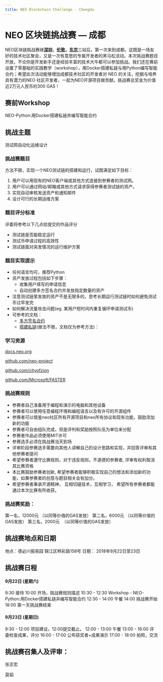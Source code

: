 ```yaml
---
title: NEO Blockchain Challenge - Chengdu
---
```


# NEO 区块链挑战赛  —  成都

NEO区块链挑战赛继[**深圳**](http://www.huodongxing.com/event/4441419074800)，[**伦敦**](https://neo.org/event/details/26)**，**[**东京**](https://neo.org/event/details/35)三站后，第一次来到成都。这既是一场友好的技术社区聚会，又是一次有意思的专属开发者的黑马松活动。本次挑战赛题目开放，不论你是开发新手还是经验丰富的技术大牛都可以参加挑战。我们还在赛前设置了零基础的实践教学（workshop），用Docker搭建私链与用Python编写智能合约；希望此次活动能够增加成都技术社区的开发者对 NEO 的关注，挖掘与培养具有潜力的NEO 社区开发者，一起为NEO开源项目做贡献。挑战赛总奖金为价值近2万元人民币的300 GAS！

## 赛前Workshop 

NEO-Python:用Docker搭建私链并编写智能合约

## 挑战主题

测试网自动化运维设计

### 挑战赛题目

方法不限，实现一个NEO测试链的搭建和运行，试图满足如下目标：

1. 用户可以用现有的NEO客户端或其他方式连接到参赛者的测试网。
2. 用户可以通过网站/邮箱或其他方式请求获得参赛者测试链的资产。
3. 实现自动审核发送资产和通知邮件
4. 设计可行的长期运维方案

### 题目评分标准

评委将参考以下几点给提交的作品评分

- 测试链是否能稳定运行
- 测试币申请过程的高效性
- 测试链面对突发情况的运行维护方案

### 题目实现提示

- 任何语言均可，推荐Python
- 资产发放过程包括如下步骤：
  - 收集用户填写的申请信息
  - 自动创建多方签名合约并发放指定数量的资产
- 注意测试链里发放的资产不是无限多的，思考长期运行测试链时如何避免测试币过早发完
- 如何解决流量攻击问题(eg. 某用户短时间内重复循环申请测试币)
- 可参考的文档： 
  - [多方签名合约](http://docs.neo.org/zh-cn/node/gui/sc.html)
  - [搭建私链](http://docs.neo.org/zh-cn/network/private-chain/private-chain.html)(做法不限，文档仅为参考方法)：

### 学习资源

[docs.neo.org](docs.neo.org)

[github.com/neo-project](https://github.com/neo-project)

[github.com/cityofzion](https://github.com/cityofzion)

[github.com/Microsoft/FASTER](https://github.com/Microsoft/FASTER)

### 挑战赛规则

- 参赛者自己准备用于编程和演示的电脑和其他设备
- 参赛者可以使用任意编程环境和编程语言以及有许可的开源组件
- 参赛者可以借鉴neo社区所有开源项目和neo所有协议和现有功能，鼓励添加新的功能
- 参赛者可自由组队完成，但是评判和奖励按照队伍为单位来分配
- 参赛者作品必须使用MIT许可
- 参赛选手必须在挑战赛当天到场
- 评审阶段参赛选手需要向其他人讲解自己的设计思路和实现，并回答评审和其他参赛者提问
- 希望参赛者遵守比赛规则，对于违反规则，不道德的参赛者, 评审有权利取消其比赛资格
- 本比赛鼓励参赛者创新, 希望参赛者能够积极实现自己的想法和添加新的功能，如果参赛者的创意与题目相关会有加分。
- 希望参赛者秉承开源精神， 互相切磋技术，互相学习， 希望所有参赛者都能通过本次比赛有所收获。

### 挑战赛奖励：

第一名，12000元   （以同等价值的GAS发放）
第二名，6000元    （以同等价值的GAS发放）
第三名，2000元     （以同等价值的GAS发放）

## 挑战赛地点和日期
地点：德必川报易园 锦江区桦彩路158号
日期： 2018年9月22日至23日

## 挑战赛日程

#### 9月22日 (星期六)

9:30 接待
10:00 开场，挑战赛规则描述
10:30 - 12:30 Workshop - NEO-Python:用Docker搭建私链并编写智能合约
12:30 - 14:00 午餐
14:00 挑战赛开始
18:00 第一天挑战赛结束

#### 9月23日 (星期日)

9:30 - 12:00 项目建设，12:00提交截止。
12:00 - 13:00 午餐
13:00 - 16:00 评委检查成果，评分
16:00 - 17:00 公布获奖者+成果演示
17:00 - 18:00 拍照，交流

## 挑战赛召集人及评审：

张志宏

莫韬
